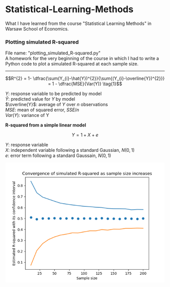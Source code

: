 # Statistical-Learning-Methods
What I have learned from the course "Statistical Learning Methods" in Warsaw School of Economics.

### Plotting simulated R-squared
File name: "plotting_simulated_R-squared.py" <br />
A homework for the very beginning of the course in which I had to write a Python code to plot a simulated R-squared at each sample size.

---
$$R^{2} = 1- \dfrac{\sum(Y_{i}-\hat{Y})^{2}}{\sum{(Y_{i}-\overline{Y})^{2}}} = 1 - \dfrac{MSE}{Var(Y)} \tag{1}$$

$Y$: response variable to be predicted by model <br />
$\hat{Y}$: predicted value for $Y$ by model <br />
$\overline{Y}$: average of $Y$ over $n$ observations <br />
$MSE$: mean of squared error, $SSE/n$ <br />
$Var(Y)$: variance of Y 

**R-squared from a simple linear model**

$$Y = 1 + X + e \tag{2}$$

$Y$: response variable <br />
$X$: independent variable following a standard Gaussian, $N(0, 1)$ <br />
$e$: error term following a standard Gaussain, $N(0, 1)$


![images/simple_regression_r2_convergence](images/simple_regression_r2_convergence.png)


